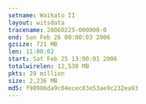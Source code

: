 ```yaml
---
setname: Waikato II
layout: witsdata
tracename: 20060225-000000-0
end: Sun Feb 26 00:00:03 2006
gzsize: 721 MB
len: 11:00:02
start: Sat Feb 25 13:00:01 2006
totalwirelen: 12,538 MB
pkts: 29 million
size: 2,236 MB
md5: f90986da9c04ecec83e53ae9c232ea93
---
```

